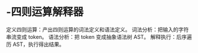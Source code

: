 # -四则运算解释器

定义四则运算：产出四则运算的词法定义和语法定义。
词法分析：把输入的字符串流变成 token。
语法分析：把 token 变成抽象语法树 AST。
解释执行：后序遍历 AST，执行得出结果。